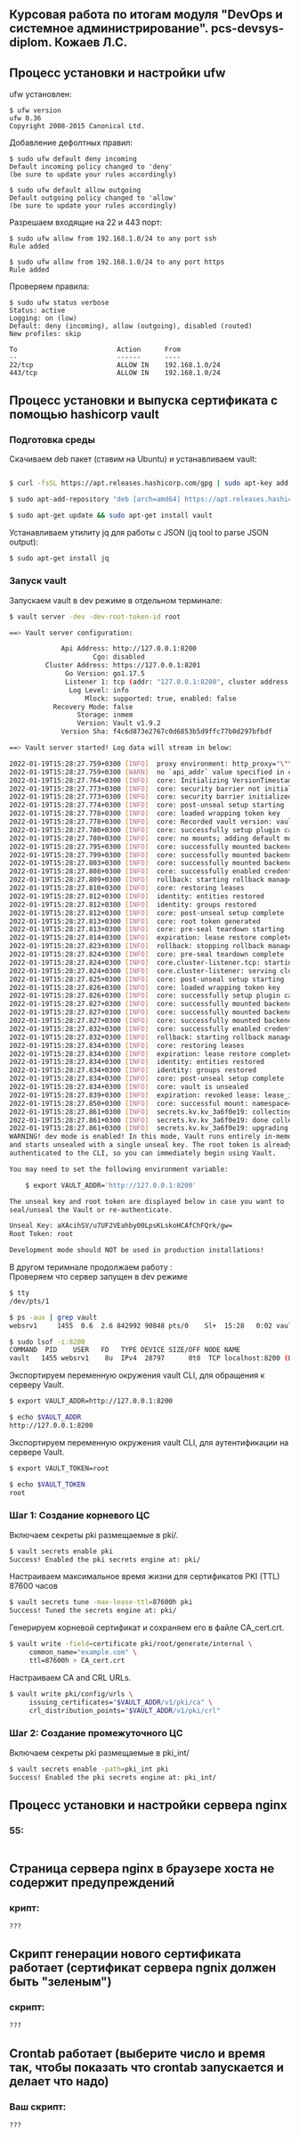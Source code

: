 ## Курсовая работа по итогам модуля "DevOps и системное администрирование". pcs-devsys-diplom. Кожаев Л.С. 

## Процесс установки и настройки ufw

ufw установлен: 
```
$ ufw version
ufw 0.36
Copyright 2008-2015 Canonical Ltd.
```

Добавление дефолтных правил: 
```
$ sudo ufw default deny incoming
Default incoming policy changed to 'deny'
(be sure to update your rules accordingly)

$ sudo ufw default allow outgoing
Default outgoing policy changed to 'allow'
(be sure to update your rules accordingly)
```
Разрешаем входящие на 22 и 443 порт:
```
$ sudo ufw allow from 192.168.1.0/24 to any port ssh
Rule added

$ sudo ufw allow from 192.168.1.0/24 to any port https
Rule added
```
Проверяем правила:

```
$ sudo ufw status verbose
Status: active
Logging: on (low)
Default: deny (incoming), allow (outgoing), disabled (routed)
New profiles: skip

To                         Action      From
--                         ------      ----
22/tcp                     ALLOW IN    192.168.1.0/24
443/tcp                    ALLOW IN    192.168.1.0/24
```

## Процесс установки и выпуска сертификата с помощью hashicorp vault

### Подготовка среды
Скачиваем deb пакет (ставим на Ubuntu) и устанавливаем vault:
```bash

$ curl -fsSL https://apt.releases.hashicorp.com/gpg | sudo apt-key add -

$ sudo apt-add-repository "deb [arch=amd64] https://apt.releases.hashicorp.com $(lsb_release -cs) main"

$ sudo apt-get update && sudo apt-get install vault

```
Устанавливаем утилиту jq для работы с JSON (jq tool to parse JSON output):

```bash
$ sudo apt-get install jq
```
### Запуск vault

Запускаем vault в dev режиме в отдельном терминале:

```bash
$ vault server -dev -dev-root-token-id root

==> Vault server configuration:

             Api Address: http://127.0.0.1:8200
                     Cgo: disabled
         Cluster Address: https://127.0.0.1:8201
              Go Version: go1.17.5
              Listener 1: tcp (addr: "127.0.0.1:8200", cluster address: "127.0.0.1:8201", max_request_duration: "1m30s", max_request_size: "33554432", tls: "disabled")
               Log Level: info
                   Mlock: supported: true, enabled: false
           Recovery Mode: false
                 Storage: inmem
                 Version: Vault v1.9.2
             Version Sha: f4c6d873e2767c0d6853b5d9ffc77b0d297bfbdf

==> Vault server started! Log data will stream in below:

2022-01-19T15:28:27.759+0300 [INFO]  proxy environment: http_proxy="\"\"" https_proxy="\"\"" no_proxy="\"\""
2022-01-19T15:28:27.759+0300 [WARN]  no `api_addr` value specified in config or in VAULT_API_ADDR; falling back to detection if possible, but this value should be manually set
2022-01-19T15:28:27.764+0300 [INFO]  core: Initializing VersionTimestamps for core
2022-01-19T15:28:27.773+0300 [INFO]  core: security barrier not initialized
2022-01-19T15:28:27.773+0300 [INFO]  core: security barrier initialized: stored=1 shares=1 threshold=1
2022-01-19T15:28:27.774+0300 [INFO]  core: post-unseal setup starting
2022-01-19T15:28:27.778+0300 [INFO]  core: loaded wrapping token key
2022-01-19T15:28:27.778+0300 [INFO]  core: Recorded vault version: vault version=1.9.2 upgrade time="2022-01-19 15:28:27.778810938 +0300 MSK m=+0.744645071"
2022-01-19T15:28:27.780+0300 [INFO]  core: successfully setup plugin catalog: plugin-directory="\"\""
2022-01-19T15:28:27.780+0300 [INFO]  core: no mounts; adding default mount table
2022-01-19T15:28:27.795+0300 [INFO]  core: successfully mounted backend: type=cubbyhole path=cubbyhole/
2022-01-19T15:28:27.799+0300 [INFO]  core: successfully mounted backend: type=system path=sys/
2022-01-19T15:28:27.803+0300 [INFO]  core: successfully mounted backend: type=identity path=identity/
2022-01-19T15:28:27.808+0300 [INFO]  core: successfully enabled credential backend: type=token path=token/
2022-01-19T15:28:27.809+0300 [INFO]  rollback: starting rollback manager
2022-01-19T15:28:27.810+0300 [INFO]  core: restoring leases
2022-01-19T15:28:27.812+0300 [INFO]  identity: entities restored
2022-01-19T15:28:27.812+0300 [INFO]  identity: groups restored
2022-01-19T15:28:27.812+0300 [INFO]  core: post-unseal setup complete
2022-01-19T15:28:27.813+0300 [INFO]  core: root token generated
2022-01-19T15:28:27.813+0300 [INFO]  core: pre-seal teardown starting
2022-01-19T15:28:27.814+0300 [INFO]  expiration: lease restore complete
2022-01-19T15:28:27.823+0300 [INFO]  rollback: stopping rollback manager
2022-01-19T15:28:27.824+0300 [INFO]  core: pre-seal teardown complete
2022-01-19T15:28:27.824+0300 [INFO]  core.cluster-listener.tcp: starting listener: listener_address=127.0.0.1:8201
2022-01-19T15:28:27.824+0300 [INFO]  core.cluster-listener: serving cluster requests: cluster_listen_address=127.0.0.1:8201
2022-01-19T15:28:27.825+0300 [INFO]  core: post-unseal setup starting
2022-01-19T15:28:27.826+0300 [INFO]  core: loaded wrapping token key
2022-01-19T15:28:27.826+0300 [INFO]  core: successfully setup plugin catalog: plugin-directory="\"\""
2022-01-19T15:28:27.827+0300 [INFO]  core: successfully mounted backend: type=system path=sys/
2022-01-19T15:28:27.827+0300 [INFO]  core: successfully mounted backend: type=identity path=identity/
2022-01-19T15:28:27.827+0300 [INFO]  core: successfully mounted backend: type=cubbyhole path=cubbyhole/
2022-01-19T15:28:27.832+0300 [INFO]  core: successfully enabled credential backend: type=token path=token/
2022-01-19T15:28:27.832+0300 [INFO]  rollback: starting rollback manager
2022-01-19T15:28:27.834+0300 [INFO]  core: restoring leases
2022-01-19T15:28:27.834+0300 [INFO]  expiration: lease restore complete
2022-01-19T15:28:27.834+0300 [INFO]  identity: entities restored
2022-01-19T15:28:27.834+0300 [INFO]  identity: groups restored
2022-01-19T15:28:27.834+0300 [INFO]  core: post-unseal setup complete
2022-01-19T15:28:27.834+0300 [INFO]  core: vault is unsealed
2022-01-19T15:28:27.839+0300 [INFO]  expiration: revoked lease: lease_id=auth/token/root/h0a257764c4cd2234794bc2154a20f2428ad2bc247cce8a5717238b7ec0467aa1
2022-01-19T15:28:27.850+0300 [INFO]  core: successful mount: namespace="\"\"" path=secret/ type=kv
2022-01-19T15:28:27.861+0300 [INFO]  secrets.kv.kv_3a6f0e19: collecting keys to upgrade
2022-01-19T15:28:27.861+0300 [INFO]  secrets.kv.kv_3a6f0e19: done collecting keys: num_keys=1
2022-01-19T15:28:27.861+0300 [INFO]  secrets.kv.kv_3a6f0e19: upgrading keys finished
WARNING! dev mode is enabled! In this mode, Vault runs entirely in-memory
and starts unsealed with a single unseal key. The root token is already
authenticated to the CLI, so you can immediately begin using Vault.

You may need to set the following environment variable:

    $ export VAULT_ADDR='http://127.0.0.1:8200'

The unseal key and root token are displayed below in case you want to
seal/unseal the Vault or re-authenticate.

Unseal Key: aXAcihSV/u7UF2VEahby00LpsKLskoHCAfChFQrk/gw=
Root Token: root

Development mode should NOT be used in production installations!
```
В другом теримнале продолжаем работу :   
Проверяем что сервер запущен в dev режиме

```bash
$ tty
/dev/pts/1

$ ps -aux | grep vault
websrv1     1455  0.6  2.6 842992 90848 pts/0    Sl+  15:28   0:02 vault server -dev -dev-root-token-id root

$ sudo lsof -i:8200
COMMAND  PID    USER   FD   TYPE DEVICE SIZE/OFF NODE NAME
vault   1455 websrv1    8u  IPv4  28797      0t0  TCP localhost:8200 (LISTEN)
```
Экспортируем переменную окружения vault CLI, для обращения к серверу Vault.

```bash
$ export VAULT_ADDR=http://127.0.0.1:8200

$ echo $VAULT_ADDR
http://127.0.0.1:8200
```
Экспортируем переменную окружения vault CLI, для аутентификации на сервере Vault.

```bash
$ export VAULT_TOKEN=root

$ echo $VAULT_TOKEN
root
```
### Шаг 1: Создание корневого ЦС

Включаем секреты pki размещаемые в pki/.

```bash
$ vault secrets enable pki
Success! Enabled the pki secrets engine at: pki/
```
Настраиваем максимальное время жизни для сертификатов PKI (TTL) 87600 часов

```bash
$ vault secrets tune -max-lease-ttl=87600h pki
Success! Tuned the secrets engine at: pki/
```
Генерируем корневой сертификат и сохраняем его в файле CA_cert.crt.

```bash
$ vault write -field=certificate pki/root/generate/internal \
     common_name="example.com" \
     ttl=87600h > CA_cert.crt
```
Настраиваем CA and CRL URLs.

```bash
$ vault write pki/config/urls \
     issuing_certificates="$VAULT_ADDR/v1/pki/ca" \
     crl_distribution_points="$VAULT_ADDR/v1/pki/crl"
```


### Шаг 2: Создание промежуточного ЦС

Включаем секреты pki размещаемые в pki_int/

```bash
$ vault secrets enable -path=pki_int pki
Success! Enabled the pki secrets engine at: pki_int/
```



## Процесс установки и настройки сервера nginx
 
### 55:
```bash

```

## Страница сервера nginx в браузере хоста не содержит предупреждений


### крипт:
```bash
???

```

## Скрипт генерации нового сертификата работает (сертификат сервера ngnix должен быть "зеленым")


### скрипт:
```bash
???
```

## Crontab работает (выберите число и время так, чтобы показать что crontab запускается и делает что надо)


### Ваш скрипт:
```bash
???
```

